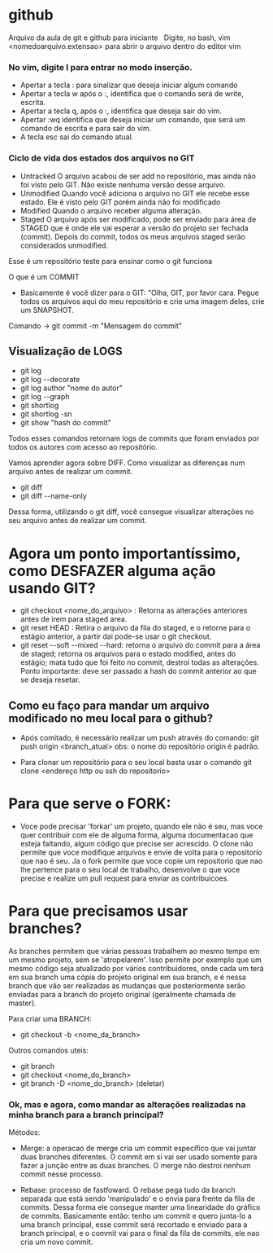 # github
Arquivo da aula de git e github para iniciante &nbsp;
Digite, no bash, vim <nomedoarquivo.extensao> para abrir o arquivo dentro do editor vim
### No vim, digite I para entrar no modo inserção. &nbsp;
- Apertar a tecla : para sinalizar que deseja iniciar algum comando
- Apertar a tecla w após o :, identifica que o comando será de write, escrita.
- Apertar a tecla q, após o :, identifica que deseja sair do vim. 
- Apertar :wq identifica que deseja iniciar um comando, que será um comando de escrita e para sair do vim.
- A tecla esc sai do comando atual.

### Ciclo de vida dos estados dos arquivos no GIT
- Untracked
O arquivo acabou de ser add no repositório, mas ainda não foi visto pelo GIT. Não existe nenhuma versão desse arquivo.
- Unmodified
Quando você adiciona o arquivo no GIT ele recebe esse estado. Ele é visto pelo GIT porém ainda não foi modificado
- Modified
Quando o arquivo receber alguma alteração.
- Staged
O arquivo após ser modificado, pode ser enviado para área de STAGED que é onde ele vai esperar a versão do projeto ser fechada (commit). Depois do commit, todos os meus arquivos staged serão considerados unmodified.

Esse é um repositório teste para ensinar como o git funciona

O que é um COMMIT
- Basicamente é você dizer para o GIT: "Olha, GIT, por favor cara. Pegue todos os arquivos aqui do meu repositório e crie uma imagem deles, crie um SNAPSHOT.

Comando -> git commit -m "Mensagem do commit"

## Visualização de LOGS
- git log 
- git log --decorate
- git log author "nome do autor"
- git log --graph
- git shortlog 
- git shortlog -sn
- git show "hash do commit"

Todos esses comandos retornam logs de commits que foram enviados por todos os autores com acesso ao repositório.

Vamos aprender agora sobre DIFF. Como visualizar as diferenças num arquivo antes de realizar um commit.

- git diff 
- git diff --name-only

Dessa forma, utilizando o git diff, você consegue visualizar alterações no seu arquivo antes de realizar um commit. 

# Agora um ponto importantíssimo, como DESFAZER alguma ação usando GIT?

- git checkout <nome_do_arquivo> : Retorna as alterações anteriores antes de irem para staged area.
- git reset HEAD : Retira o arquivo da fila do staged, e o retorne para o estágio anterior, a partir dai pode-se usar o git checkout.
- git reset --soft --mixed --hard: retorna o arquivo do commit para a área de staged; retorna os arquivos para o estado modified, antes do estágio; mata tudo que foi feito no commit, destroi todas as alterações.
Ponto importante: deve ser passado a hash do commit anterior ao que se deseja resetar.

## Como eu faço para mandar um arquivo modificado no meu local para o github?

- Após comitado, é necessário realizar um push através do comando: git push origin <branch_atual>
obs: o nome do repositório origin é padrão.

- Para clonar um repositório para o seu local basta usar o comando git clone <endereço http ou ssh do repositorio> <nome do arquivo criado local>

# Para que serve o FORK:
- Voce pode precisar 'forkar' um projeto, quando ele não é seu, mas voce quer contribuir com ele de alguma forma, alguma documentacao que esteja faltando, algum código que precise ser acrescido. O clone não permite que voce modifique arquivos e envie de volta para o repositorio que nao é seu. Ja o fork permite que voce copie um repositorio que nao lhe pertence para o seu local de trabalho, desenvolve o que voce precise e realize um pull request para enviar as contribuicoes.

# Para que precisamos usar branches?

As branches permitem que várias pessoas trabalhem ao mesmo tempo em um mesmo projeto, sem se 'atropelarem'. Isso permite por exemplo que um mesmo código seja atualizado por vários contribuidores, onde cada um terá em sua branch uma cópia do projeto original em sua branch, e é nessa branch que vão ser realizadas as mudanças que posteriormente serão enviadas para a branch do projeto original (geralmente chamada de master).

Para criar uma BRANCH:
- git checkout -b <nome_da_branch>

Outros comandos uteis:
- git branch
- git checkout <nome_do_branch>
- git branch -D <nome_do_branch> (deletar)

### Ok, mas e agora, como mandar as alterações realizadas na minha branch para a branch principal?

Métodos:

- Merge: a operacao de merge cria um commit específico que vai juntar duas branches diferentes. O commit em si vai ser usado somente para fazer a junção entre as duas branches. O merge não destroi nenhum commit nesse processo. 

- Rebase: processo de fastfoward. O rebase pega tudo da branch separada que está sendo 'manipulado' e o envia para frente da fila de commits. Dessa forma ele consegue manter uma linearidade do gráfico de commits.  Basicamente então: tenho um commit e quero junta-lo a uma branch principal, esse commit será recortado e enviado para a branch principal, e o commit vai para o final da fila de commits, ele nao cria um novo commit.


